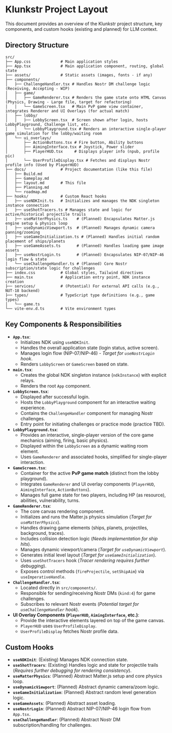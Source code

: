 # Klunkstr Project Layout

This document provides an overview of the Klunkstr project structure, key components, and custom hooks (existing and planned) for LLM context.

## Directory Structure

```
src/
├── App.css             # Main application styles
├── App.tsx             # Main application component, routing, global state
├── assets/             # Static assets (images, fonts - if any)
├── components/
│   ├── ChallengeHandler.tsx # Handles Nostr DM challenge logic (Receiving, Accepting - WIP)
│   ├── game/
│   │   ├── GameRenderer.tsx # Renders the game state onto HTML Canvas (Physics, Drawing - Large file, target for refactoring)
│   │   └── GameScreen.tsx   # Main PvP game view container, integrates Renderer and UI Overlays (for actual match)
│   ├── lobby/
│   │   ├── LobbyScreen.tsx  # Screen shown after login, hosts LobbyPlayground, Challenge list, etc.
│   │   └── LobbyPlayground.tsx # Renders an interactive single-player game simulation for the lobby/waiting room
│   └── ui_overlays/
│       ├── ActionButtons.tsx # Fire button, Ability buttons
│       ├── AimingInterface.tsx # Joystick, Power slider
│       ├── PlayerHUD.tsx     # Displays player info (npub, profile pic)
│       └── UserProfileDisplay.tsx # Fetches and displays Nostr profile info (Used by PlayerHUD)
├── docs/               # Project documentation (like this file)
│   ├── Build.md
│   ├── Gameplay.md
│   ├── layout.md       # This file
│   ├── Planning.md
│   └── roadmap.md
├── hooks/              # Custom React hooks
│   ├── useNDKInit.ts   # Initializes and manages the NDK singleton instance connection
│   ├── useShotTracers.ts # Manages state and logic for active/historical projectile trails
│   ├── useMatterPhysics.ts    # (Planned) Encapsulates Matter.js engine setup & physics loop
│   ├── useDynamicViewport.ts  # (Planned) Manages dynamic camera panning/zooming
│   ├── useGameInitialization.ts # (Planned) Handles initial random placement of ships/planets
│   ├── useGameAssets.ts       # (Planned) Handles loading game image assets
│   ├── useNostrLogin.ts       # (Planned) Encapsulates NIP-07/NIP-46 login flow & state
│   └── useChallengeHandler.ts # (Planned) Core Nostr subscription/state logic for challenges
├── index.css           # Global styles, Tailwind directives
├── main.tsx            # Application entry point, NDK instance creation
├── services/           # (Potential) For external API calls (e.g., NUT-18 backend)
├── types/              # TypeScript type definitions (e.g., game types)
│   └── game.ts
└── vite-env.d.ts       # Vite environment types
```

## Key Components & Responsibilities

*   **`App.tsx`**:
    *   Initializes NDK using `useNDKInit`.
    *   Handles the overall application state (login status, active screen).
    *   Manages login flow (NIP-07/NIP-46) - *Target for `useNostrLogin` hook*.
    *   Renders `LobbyScreen` or `GameScreen` based on state.
*   **`main.tsx`**:
    *   Creates the global NDK singleton instance (`ndkInstance`) with explicit relays.
    *   Renders the root `App` component.
*   **`LobbyScreen.tsx`**:
    *   Displayed after successful login.
    *   Hosts the `LobbyPlayground` component for an interactive waiting experience.
    *   Contains the `ChallengeHandler` component for managing Nostr challenges.
    *   Entry point for initiating challenges or practice mode (practice TBD).
*   **`LobbyPlayground.tsx`**:
    *   Provides an interactive, single-player version of the core game mechanics (aiming, firing, basic physics).
    *   Displayed within the `LobbyScreen` as a dynamic waiting room element.
    *   Uses `GameRenderer` and associated hooks, simplified for single-player interaction.
*   **`GameScreen.tsx`**:
    *   Container for the active **PvP game match** (distinct from the lobby playground).
    *   Integrates `GameRenderer` and UI overlay components (`PlayerHUD`, `AimingInterface`, `ActionButtons`).
    *   Manages full game state for two players, including HP (as resource), abilities, vulnerability, turns.
*   **`GameRenderer.tsx`**:
    *   The core canvas rendering component.
    *   Initializes and runs the Matter.js physics simulation (*Target for `useMatterPhysics`*).
    *   Handles drawing game elements (ships, planets, projectiles, background, traces).
    *   Includes collision detection logic (*Needs implementation for ship hits*).
    *   Manages dynamic viewport/camera (*Target for `useDynamicViewport`*).
    *   Generates initial level layout (*Target for `useGameInitialization`*).
    *   Uses `useShotTracers` hook (*Tracer rendering requires further debugging*).
    *   Exposes control methods (`fireProjectile`, `setShipAim`) via `useImperativeHandle`.
*   **`ChallengeHandler.tsx`**:
    *   Located directly in `src/components/`.
    *   Responsible for sending/receiving Nostr DMs (`kind:4`) for game challenges.
    *   Subscribes to relevant Nostr events (*Potential target for `useChallengeHandler` hook*).
*   **UI Overlay Components (`PlayerHUD`, `AimingInterface`, etc.)**:
    *   Provide the interactive elements layered on top of the game canvas.
    *   `PlayerHUD` uses `UserProfileDisplay`.
    *   `UserProfileDisplay` fetches Nostr profile data.

## Custom Hooks

*   **`useNDKInit`**: (Existing) Manages NDK connection state.
*   **`useShotTracers`**: (Existing) Handles logic and state for projectile trails (*Requires further debugging for rendering consistency*).
*   **`useMatterPhysics`**: (Planned) Abstract Matter.js setup and core physics loop.
*   **`useDynamicViewport`**: (Planned) Abstract dynamic camera/zoom logic.
*   **`useGameInitialization`**: (Planned) Abstract random level generation logic.
*   **`useGameAssets`**: (Planned) Abstract asset loading.
*   **`useNostrLogin`**: (Planned) Abstract NIP-07/NIP-46 login flow from `App.tsx`.
*   **`useChallengeHandler`**: (Planned) Abstract Nostr DM subscription/handling for challenges. 